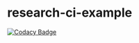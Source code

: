 # research-ci-example

[![Codacy Badge](https://api.codacy.com/project/badge/Grade/2ed413a770f54a26a47f71f9f420e03d)](https://app.codacy.com/gh/gjTang/research-ci-example?utm_source=github.com&utm_medium=referral&utm_content=gjTang/research-ci-example&utm_campaign=Badge_Grade_Settings)
